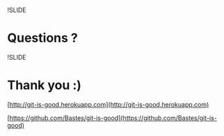 !SLIDE
# Questions ? #


!SLIDE
# Thank you :) #

[http://git-is-good.herokuapp.com](http://git-is-good.herokuapp.com)

[https://github.com/Bastes/git-is-good](https://github.com/Bastes/git-is-good)
